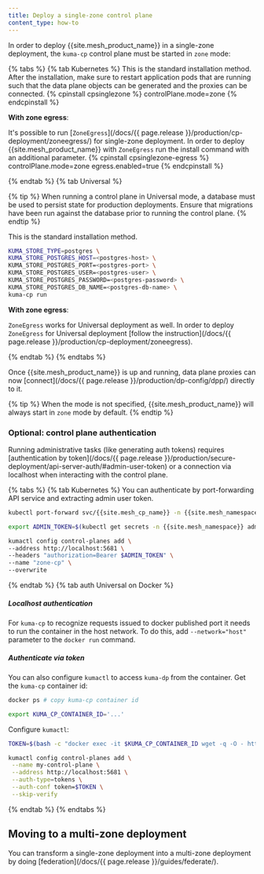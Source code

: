 ```yaml
---
title: Deploy a single-zone control plane
content_type: how-to
---
```


In order to deploy {{site.mesh_product_name}} in a single-zone deployment, the `kuma-cp` control plane must be started in `zone` mode:

{% tabs %}
{% tab Kubernetes %}
This is the standard installation method. After the installation, make sure to restart application pods that are  running such that the data plane objects can be generated and the proxies can be connected.
{% cpinstall cpsinglezone %}
controlPlane.mode=zone
{% endcpinstall %}

**With zone egress**:

It's possible to run [`ZoneEgress`](/docs/{{ page.release }}/production/cp-deployment/zoneegress/) for single-zone deployment. In order to deploy {{site.mesh_product_name}} with `ZoneEgress` run the install command with an additional parameter.
{% cpinstall cpsinglezone-egress %}
controlPlane.mode=zone
egress.enabled=true
{% endcpinstall %}

{% endtab %}
{% tab Universal %}

{% tip %}
When running a control plane in Universal mode, a database must be used to persist state for production deployments.
Ensure that migrations have been run against the database prior to running the control plane.
{% endtip %}

This is the standard installation method. 
```sh
KUMA_STORE_TYPE=postgres \
KUMA_STORE_POSTGRES_HOST=<postgres-host> \
KUMA_STORE_POSTGRES_PORT=<postgres-port> \
KUMA_STORE_POSTGRES_USER=<postgres-user> \
KUMA_STORE_POSTGRES_PASSWORD=<postgres-password> \
KUMA_STORE_POSTGRES_DB_NAME=<postgres-db-name> \
kuma-cp run
```

**With zone egress**:

`ZoneEgress` works for Universal deployment as well. In order to deploy `ZoneEgress` for Universal deployment [follow the instruction](/docs/{{ page.release }}/production/cp-deployment/zoneegress).

{% endtab %}
{% endtabs %}

Once {{site.mesh_product_name}} is up and running, data plane proxies can now [connect](/docs/{{ page.release }}/production/dp-config/dpp/) directly to it.

{% tip %}
When the mode is not specified, {{site.mesh_product_name}} will always start in `zone` mode by default.
{% endtip %}

### Optional: control plane authentication

Running administrative tasks (like generating auth tokens) requires [authentication by token](/docs/{{ page.release }}/production/secure-deployment/api-server-auth/#admin-user-token) or a connection via localhost when interacting with the control plane.

{% tabs %}
{% tab Kubernetes %}
You can authenticate by port-forwarding API service and extracting admin user token.

```sh
kubectl port-forward svc/{{site.mesh_cp_name}} -n {{site.mesh_namespace}} 5681:5681

export ADMIN_TOKEN=$(kubectl get secrets -n {{site.mesh_namespace}} admin-user-token -ojson | jq -r .data.value | base64 -d)

kumactl config control-planes add \
--address http://localhost:5681 \
--headers "authorization=Bearer $ADMIN_TOKEN" \
--name "zone-cp" \
--overwrite
```
{% endtab %}
{% tab auth Universal on Docker %}
##### Localhost authentication

For `kuma-cp` to recognize requests issued to docker published port it needs to run the container in the host network.
To do this, add `--network="host"` parameter to the `docker run` command.

##### Authenticate via token

You can also configure `kumactl` to access `kuma-dp` from the container.
Get the `kuma-cp` container id:

```sh
docker ps # copy kuma-cp container id

export KUMA_CP_CONTAINER_ID='...'
```

Configure `kumactl`:

```sh
TOKEN=$(bash -c "docker exec -it $KUMA_CP_CONTAINER_ID wget -q -O - http://localhost:5681/global-secrets/admin-user-token" | jq -r .data | base64 -d)

kumactl config control-planes add \
 --name my-control-plane \
 --address http://localhost:5681 \
 --auth-type=tokens \
 --auth-conf token=$TOKEN \
 --skip-verify
```
{% endtab %}
{% endtabs %}

## Moving to a multi-zone deployment

You can transform a single-zone deployment into a multi-zone deployment by doing [federation](/docs/{{ page.release }}/guides/federate/).